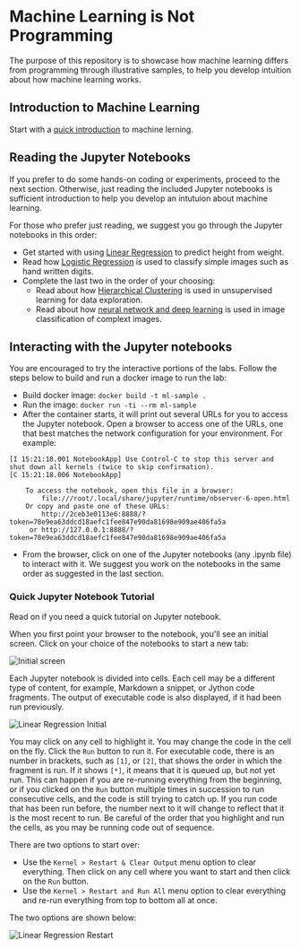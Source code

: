 # Machine Learning is Not Programming

The  purpose of this repository is to showcase how machine learning differs from programming through illustrative samples, to help you develop intuition about how machine learning works. 

## Introduction to Machine Learning

Start with a [quick introduction](MachineLearningIntro.md) to machine lerning.

## Reading the Jupyter Notebooks

If you prefer to do some hands-on coding or experiments, proceed to the next section. Otherwise, just reading the included Jupyter notebooks is sufficient introduction to help you develop an intutuion about machine learning.

 For those who prefer just reading, we suggest you go through the Jupyter notebooks in this order:
- Get started with using [Linear Regression](01_LinearRegression.ipynb) to predict height from weight.
- Read how [Logistic Regression](02_ImageClassification.ipynb) is used to classify simple images such as hand written digits.
- Complete the last two in the order of your choosing:
  - Read about how [Hierarchical Clustering](03_HierarchicalClustering.ipynb) is used in unsupervised learning for data exploration.
  - Read about how [neural network and deep learning](04_NeuralNetwork.ipynb) is used in image classification of complext images.


## Interacting with the Jupyter notebooks

You are encouraged to try the interactive portions of the labs. Follow the steps below to build and run a docker image to run the lab: 


- Build docker image: `docker build -t ml-sample .`
- Run the image: `docker run -ti --rm ml-sample`
- After the container starts, it will print out several URLs for you to access the Jupyter notebook. Open a browser to access one of the URLs, one that best matches the network configuration for your environment. For example:
```
[I 15:21:18.001 NotebookApp] Use Control-C to stop this server and shut down all kernels (twice to skip confirmation).
[C 15:21:18.006 NotebookApp]

    To access the notebook, open this file in a browser:
        file:///root/.local/share/jupyter/runtime/nbserver-6-open.html
    Or copy and paste one of these URLs:
        http://2ceb3e0113e6:8888/?token=78e9ea63ddcd18aefc1fee847e90da81698e909ae406fa5a
     or http://127.0.0.1:8888/?token=78e9ea63ddcd18aefc1fee847e90da81698e909ae406fa5a
```
- From the browser, click on one of the Jupyter notebooks (any .ipynb file) to interact with it. We suggest you work on the notebooks in the same order as suggested in the last section.

### Quick Jupyter Notebook Tutorial

Read on if you need a quick tutorial on Jupyter notebook. 

When you first point your browser to the notebook, you'll see an initial screen. Click on your choice of the notebooks to start a new tab:

![Initial screen](images/JupyterInitialScreen.jpg)


Each Jupyter notebook is divided into cells. Each cell may be a different type of content, for example, Markdown a snippet, or Jython code fragments. The output of executable code is also displayed, if it had been run previously. 


![Linear Regression Initial](images/LinearRegressionInitialScreen.jpg)

You may click on any cell to highlight it. You may change the code in the cell on the fly.  Click the `Run` button to run it.  For executable code, there is an number in brackets, such as `[1]`, or `[2]`, that shows the order in which the fragment is run. If it shows `[*]`, it means that it is queued up, but not yet run. This can happen if you are re-running everything from the beginning, or if you clicked on the `Run` button multiple times in succession to run consecutive cells, and the code is still trying to catch up.  If you run code that has been run before, the number next to it will change to reflect that it is the most recent to run.  Be careful of the order that you highlight and run the cells, as you may be running code out of sequence.

There are two options to start over:
- Use the `Kernel > Restart & Clear Output` menu option to clear everything. Then click on any cell where you want to start and then click on the `Run` button.
- Use the `Kernel > Restart and Run All` menu option to clear everything and re-run everything from top to bottom all at once. 

The two options are shown below:

![Linear Regression Restart](images/LinearRegressionRestart.jpg)
